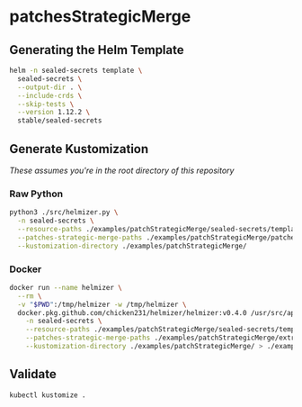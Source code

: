 # patchesStrategicMerge

## Generating the Helm Template

```bash
helm -n sealed-secrets template \
  sealed-secrets \
  --output-dir . \
  --include-crds \
  --skip-tests \
  --version 1.12.2 \
  stable/sealed-secrets
```

## Generate Kustomization

_These assumes you're in the root directory of this repository_

### Raw Python

```bash
python3 ./src/helmizer.py \
  -n sealed-secrets \
  --resource-paths ./examples/patchStrategicMerge/sealed-secrets/templates/ \
  --patches-strategic-merge-paths ./examples/patchStrategicMerge/patches/ \
  --kustomization-directory ./examples/patchStrategicMerge/
```

### Docker

```bash
docker run --name helmizer \
  --rm \
  -v "$PWD":/tmp/helmizer -w /tmp/helmizer \
  docker.pkg.github.com/chicken231/helmizer/helmizer:v0.4.0 /usr/src/app/helmizer.py \
    -n sealed-secrets \
    --resource-paths ./examples/patchStrategicMerge/sealed-secrets/templates/ \
    --patches-strategic-merge-paths ./examples/patchStrategicMerge/extra/ \
    --kustomization-directory ./examples/patchStrategicMerge/ > ./examples/patchStrategicMerge/kustomization.yaml
```

## Validate

```bash
kubectl kustomize .
```

